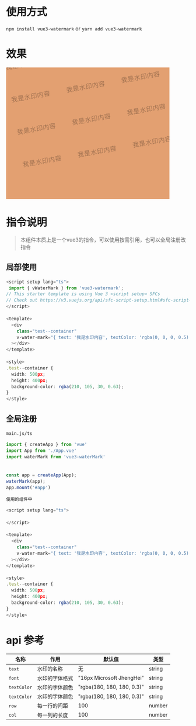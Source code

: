# 使用方式


`npm install vue3-watermark` or  `yarn add vue3-watermark`

# 效果
![image.png](./assets/res.png)

# 指令说明
>本组件本质上是一个vue3的指令，可以使用按需引用，也可以全局注册改指令


## 局部使用
```ts
<script setup lang="ts">
 import { vWaterMark } from 'vue3-watermark';
// This starter template is using Vue 3 <script setup> SFCs
// Check out https://v3.vuejs.org/api/sfc-script-setup.html#sfc-script-setup
</script>

<template>
  <div
    class="test--container"
    v-water-mark="{ text: '我是水印内容', textColor: 'rgba(0, 0, 0, 0.5)', font: '20px Microsoft JhengHei', row: 100, col: 170 }"
  ></div>
</template>

<style>
.test--container {
  width: 500px;
  height: 400px;
  background-color: rgba(210, 105, 30, 0.63);
}
</style>

```

## 全局注册

`main.js/ts`
```ts
import { createApp } from 'vue'
import App from './App.vue'
import waterMark from 'vue3-waterMark'


const app = createApp(App);
waterMark(app);
app.mount('#app')
```

`使用的组件中`
```ts
<script setup lang="ts">

</script>

<template>
  <div
    class="test--container"
    v-water-mark="{ text: '我是水印内容', textColor: 'rgba(0, 0, 0, 0.5)', font: '20px Microsoft JhengHei', row: 100, col: 170 }"
  ></div>
</template>

<style>
.test--container {
  width: 500px;
  height: 400px;
  background-color: rgba(210, 105, 30, 0.63);
}
</style>
```


# api 参考
|名称  | 作用 |默认值|类型|
|--|--|--|--|
|`text`  | 水印的名称 |无|string|
|`font`  | 水印的字体格式 |"16px Microsoft JhengHei"|string|
|`textColor`  | 水印的字体颜色 |"rgba(180, 180, 180, 0.3)"|string|
|`textColor`  | 水印的字体颜色 |"rgba(180, 180, 180, 0.3)"|string|
|`row`  | 每一行的间距 |100|number|
|`col`  | 每一列的长度 |100|number|